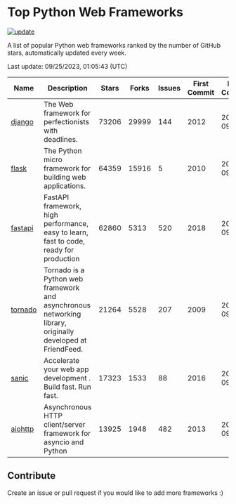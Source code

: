 # Top Python Web Frameworks

[![update](https://github.com/sunnysid3up/python-web-frameworks/actions/workflows/update.yml/badge.svg)](https://github.com/sunnysid3up/python-web-frameworks/actions/workflows/update.yml)

A list of popular Python web frameworks ranked by the number of GitHub stars, automatically updated every week.

Last update: 09/25/2023, 01:05:43 (UTC)

| Name          | Description          | Stars                     | Forks          | Issues               | First Commit        | Last Commit         |
|---------------|----------------------|---------------------------|----------------|----------------------|---------------------|---------------------|
| [django](https://github.com/django/django) | The Web framework for perfectionists with deadlines. | 73206 | 29999 | 144 | 2012 | 2023-09-25 |
| [flask](https://github.com/pallets/flask) | The Python micro framework for building web applications. | 64359 | 15916 | 5 | 2010 | 2023-09-25 |
| [fastapi](https://github.com/tiangolo/fastapi) | FastAPI framework, high performance, easy to learn, fast to code, ready for production | 62860 | 5313 | 520 | 2018 | 2023-09-25 |
| [tornado](https://github.com/tornadoweb/tornado) | Tornado is a Python web framework and asynchronous networking library, originally developed at FriendFeed. | 21264 | 5528 | 207 | 2009 | 2023-09-22 |
| [sanic](https://github.com/sanic-org/sanic) |  Accelerate your web app development . Build fast. Run fast. | 17323 | 1533 | 88 | 2016 | 2023-09-25 |
| [aiohttp](https://github.com/aio-libs/aiohttp) | Asynchronous HTTP client/server framework for asyncio and Python | 13925 | 1948 | 482 | 2013 | 2023-09-24 |

## Contribute 

Create an issue or pull request if you would like to add more frameworks :)